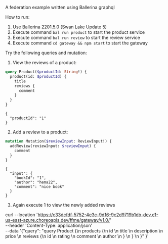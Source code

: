 A federation example written using Ballerina graphql

How to run:
1. Use Ballerina 2201.5.0 (Swan Lake Update 5)
2. Execute command `bal run product` to start the product service
3. Execute command `bal run review` to start the review service
4. Execute command `cd gateway && npm start` to start the gateway

Try the following queries and mutation:
1. View the reviews of a product:
```graphql
query Product($productId: String!) {
  product(id: $productId) {
    title
    reviews {
      comment
    }
  }
}
```

```
{
  "productId": "1"
}
```

2. Add a review to a product:
```graphql
mutation Mutation($reviewInput: ReviewInput!) {
  addReview(reviewInput: $reviewInput) {
    comment
  }
}
```

```
{
  "input": {
    "bookId": "1",
    "author": "hema22",
    "comment": "nice book"
  }
}
```

3. Again execute 1 to view the newly added reviews

curl --location 'https://c33dcfdf-5752-4e3c-9d16-9c2d9719b1db-dev.e1-us-east-azure.choreoapis.dev/ffme/gateway/v1.0/' \
--header 'Content-Type: application/json' \
--data '{"query": "query Product {\n products {\n id \n title \n description \n price \n reviews {\n id \n rating \n comment \n author \n } \n } \n }"
}'